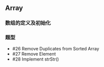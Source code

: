 ## Array

### 数组的定义及初始化

### 题型
  - #26 Remove Duplicates from Sorted Array
  - #27 Remove Element
  - #28 Implement strStr()
